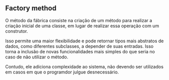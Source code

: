 ## Factory method

O método da fábrica consiste na criação de um método para realizar a criação inicial de uma classe, em lugar de realizar essa operação com um construtor. 

Isso permite uma maior flexibilidade e pode retornar tipos mais abstratos de dados, como diferentes subclasses, a depender de suas entradas. Isso torna a inclusão de novas funcionalidades mais simples do que seria no caso de não utilizar o método.

Contudo, ele adiciona complexidade ao sistema, não devendo ser utilizados em casos em que o programdor julgue desnecessário.